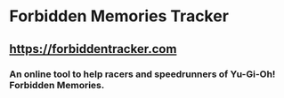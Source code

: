 # Forbidden Memories Tracker

## https://forbiddentracker.com

### An online tool to help racers and speedrunners of Yu-Gi-Oh! Forbidden Memories.
